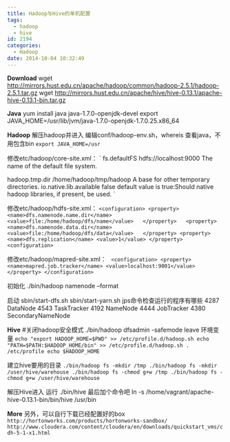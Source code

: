 ```yaml
---
title: Hadoop与Hive的单机配置
tags:
  - hadoop
  - hive
id: 2194
categories:
  - Hadoop
date: 2014-10-04 10:32:49
---
```


**Download**
wget http://mirrors.hust.edu.cn/apache/hadoop/common/hadoop-2.5.1/hadoop-2.5.1.tar.gz
wget http://mirrors.hust.edu.cn/apache/hive/hive-0.13.1/apache-hive-0.13.1-bin.tar.gz

**Java**
yum install java java-1.7.0-openjdk-devel 
export JAVA_HOME=/usr/lib/jvm/java-1.7.0-openjdk-1.7.0.25.x86_64

**Hadoop**
解压hadoop并进入
编辑conf/hadoop-env.sh，whereis 查看java，不用包含bin
`export JAVA_HOME=/usr`

修改etc/hadoop/core-site.xml：
`
<configuration>
  <property>
    <name>fs.defaultFS</name>
    <value>hdfs://localhost:9000</value>
    <description>The name of the default file system.</description>
  </property>

  <property>
    <name>hadoop.tmp.dir</name>
    <value>/home/hadoop/tmp/hadoop</value>
    <description>A base for other temporary directories.</description>
  </property>

  <property>
    <name>io.native.lib.available</name>
    <value>false</value>
    <description>default value is true:Should native hadoop libraries, if present, be used.</description>
  </property>
</configuration>
`

修改etc/hadoop/hdfs-site.xml：
`
<configuration>
<property>  
  <name>dfs.namenode.name.dir</name>  
  <value>file:/home/hadoop/dfs/name</value>  
</property>  
<property>  
  <name>dfs.namenode.data.dir</name>  
  <value>file:/home/hadoop/dfs/data</value>  
</property>
 <property>
  <name>dfs.replication</name>
  <value>1</value>
 </property>
<configuration>
`

修改etc/hadoop/mapred-site.xml：
`
<configuration>
 <property>
  <name>mapred.job.tracker</name>
  <value>localhost:9001</value>
 </property>
</configuration>`

初始化 ./bin/hadoop namenode –format<!--more-->

启动
sbin/start-dfs.sh
sbin/start-yarn.sh
jps命令检查运行的程序有哪些
4287 DataNode
4543 TaskTracker
4192 NameNode
4444 JobTracker
4380 SecondaryNameNode

**Hive**
#关闭hadoop安全模式 ./bin/hadoop dfsadmin -safemode leave
环境变量
`echo "export HADOOP_HOME=$PWD" >> /etc/profile.d/hadoop.sh
echo "PATH=$PATH:$HADOOP_HOME/bin" >> /etc/profile.d/hadoop.sh
. /etc/profile
echo $HADOOP_HOME`

建立hive要用的目录
`./bin/hadoop fs -mkdir /tmp
./bin/hadoop fs -mkdir /user/hive/warehouse
./bin/hadoop fs -chmod g+w /tmp
./bin/hadoop fs -chmod g+w /user/hive/warehouse`

解压Hive进入
运行 ./bin/hive
最后加个命令吧
ln -s /home/vagrant/apache-hive-0.13.1-bin/bin/hive /usr/bin

**More**
另外，可以自行下载已经配置好的box
`http://hortonworks.com/products/hortonworks-sandbox/
http://www.cloudera.com/content/cloudera/en/downloads/quickstart_vms/cdh-5-1-x1.html`